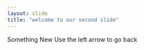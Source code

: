 ```yaml
---
layout: slide
title: "welcome to our second slide"
---
```

Something New
Use the left arrow to go back
